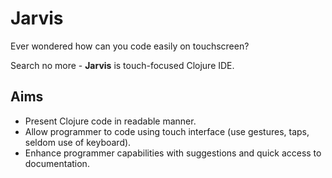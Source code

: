 # Jarvis

Ever wondered how can you code easily on touchscreen?

Search no more - __Jarvis__ is touch-focused Clojure IDE.

## Aims

* Present Clojure code in readable manner.
* Allow programmer to code using touch interface (use gestures, taps, seldom use of keyboard).
* Enhance programmer capabilities with suggestions and quick access to documentation.
